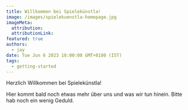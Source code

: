 ```yaml
---
title: Willkommen bei Spielekünstla!
image: /images/spielekuenstla-homepage.jpg
imageMeta:
  attribution:
  attributionLink:
featured: true
authors:
  - jay
date: Tue Jun 6 2023 18:00:00 GMT+0100 (IST)
tags:
  - getting-started
---
```


Herzlich Willkommen bei Spielekünstla!

Hier kommt bald noch etwas mehr über uns und was wir tun hinein. Bitte hab noch ein wenig Geduld.
